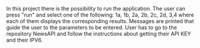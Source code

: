 In this project there is the possibility to run the application. The user can press "run" and select one of the following: 1a, 1b, 2a, 2b, 2c, 2d, 3,4 where each of them displays the corresponding results. Messages are printed that guide the user to the parameters to be entered.
User has to go to the repository NewsAPI and follow the instructions about getting their API KEY and their IPV6.
